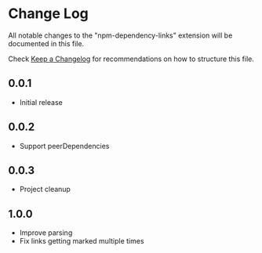 # Change Log
All notable changes to the "npm-dependency-links" extension will be documented in this file.

Check [Keep a Changelog](http://keepachangelog.com/) for recommendations on how to structure this file.

## 0.0.1
- Initial release

## 0.0.2
- Support peerDependencies

## 0.0.3
- Project cleanup

## 1.0.0
- Improve parsing
- Fix links getting marked multiple times
